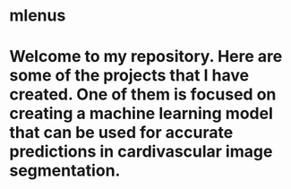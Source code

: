 # mlenus
# Welcome to my repository. Here are some of the projects that I have created. One of them is focused on creating a machine learning model that can be used for accurate predictions in cardivascular image segmentation.
